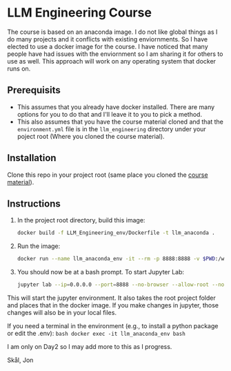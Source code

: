 # LLM Engineering Course
The course is based on an anaconda image. I do not like global things as I do many projects and it conflicts with existing enviornments. So I have elected to use a docker image for the course. I have noticed that many people have had issues with the enviornment so I am sharing it for others to use as well. This approach will work on any operating system that docker runs on.

## Prerequisits
 - This assumes that you already have docker installed. There are many options for you to do that and I'll leave it to you to pick a method. 
 - This also assumes that you have the course material cloned and that the `environment.yml` file is in the `llm_engineering` directory under your poject root (Where you cloned the course material).

 ## Installation
 Clone this repo in your project root (same place you cloned the [course material](https://github.com/ed-donner/llm_engineering)).

 ## Instructions
  1. In the project root directory, build this image:
      ```bash
      docker build -f LLM_Engineering_env/Dockerfile -t llm_anaconda .
      ```
  2. Run the image:
      ```bash
      docker run --name llm_anaconda_env -it --rm -p 8888:8888 -v $PWD:/wrk llm_anaconda
      ```
  3. You should now be at a bash prompt. To start Jupyter Lab:
      ```bash
      jupyter lab --ip=0.0.0.0 --port=8888 --no-browser --allow-root --notebook-dir=/wrk
      ```

  This will start the jupyter environment. It also takes the root project folder and places that in the docker image. If you make changes in jupyter, those changes will also be in your local files. 

  If you need a terminal in the environment (e.g., to install a python package or edit the .env):
      ```bash
      docker exec -it llm_anaconda_env bash
      ```

I am only on Day2 so I may add more to this as I progress.

Skål,
Jon